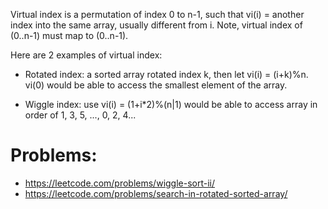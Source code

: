 Virtual index is a permutation of index 0 to n-1, such that vi(i) = another index into the same array, usually different from i.
Note, virtual index of (0..n-1) must map to (0..n-1).

Here are 2 examples of virtual index:
* Rotated index:
  a sorted array rotated index k, then let vi(i) = (i+k)%n. vi(0) would be able to access the smallest element of the array.
  
* Wiggle index:
  use vi(i) = (1+i*2)%(n|1) would be able to access array in order of 1, 3, 5, ..., 0, 2, 4...
  
# Problems:
* https://leetcode.com/problems/wiggle-sort-ii/
* https://leetcode.com/problems/search-in-rotated-sorted-array/
